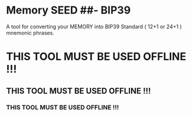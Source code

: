 # Memory SEED ##- BIP39

A tool for converting your MEMORY into BIP39 Standard ( 12+1 or 24+1 ) mnemonic phrases.

#   

# THIS TOOL MUST BE USED OFFLINE !!!
## THIS TOOL MUST BE USED OFFLINE !!!
### THIS TOOL MUST BE USED OFFLINE !!!


